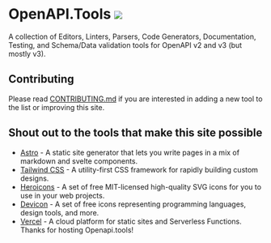# OpenAPI.Tools [![](https://img.shields.io/badge/Buy%20us%20a%20tree-%F0%9F%8C%B3-lightgreen)](https://ecologi.com/philsturgeon)

A collection of Editors, Linters, Parsers, Code Generators, Documentation, Testing, and Schema/Data validation tools for OpenAPI v2 and v3 (but mostly v3).

## Contributing

Please read [CONTRIBUTING.md](./CONTRIBUTING.md) if you are interested in adding a new tool to the list or improving this site.

## Shout out to the tools that make this site possible

- [Astro](https://astro.build) - A static site generator that lets you write pages in a mix of markdown and svelte components.
- [Tailwind CSS](https://tailwindcss.com) - A utility-first CSS framework for rapidly building custom designs.
- [Heroicons](https://heroicons.com) - A set of free MIT-licensed high-quality SVG icons for you to use in your web projects.
- [Devicon](https://devicon.dev) - A set of free icons representing programming languages, design tools, and more.
- [Vercel](https://vercel.com) - A cloud platform for static sites and Serverless Functions. Thanks for hosting Openapi.tools!
